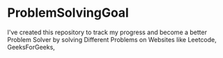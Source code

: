 # ProblemSolvingGoal
I've created this repository to track my progress and become a better Problem Solver by solving Different Problems on Websites like Leetcode, GeeksForGeeks, 
